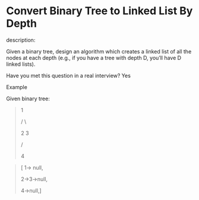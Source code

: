 # Convert Binary Tree to Linked List By Depth



description: 

Given a binary tree, design an algorithm which creates a linked list of all the nodes at each depth \(e.g., if you have a tree with depth D, you’ll have D linked lists\).



Have you met this question in a real interview? Yes 

Example 

Given binary tree:

> 1 
>
>    /    \ 
>
>  2     3 
>
> / 
>
> 4

> \[ 1-&gt; null,
>
>   2-&gt;3-&gt;null,
>
>   4-&gt;null,\]



